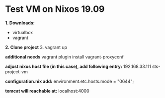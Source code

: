 # Test VM on Nixos 19.09

**1. Downloads:**
- virtualbox
- vagrant

**2. Clone project**
3. vagrant up

**additional needs**
vagrant plugin install vagrant-proxyconf

**adjust nixos host file (in this case), add following entry:**
192.168.33.111  sts-project-vm 

**configuration.nix add:**
environment.etc.hosts.mode = "0644";

**tomcat will reachable at:**
localhost:4000
